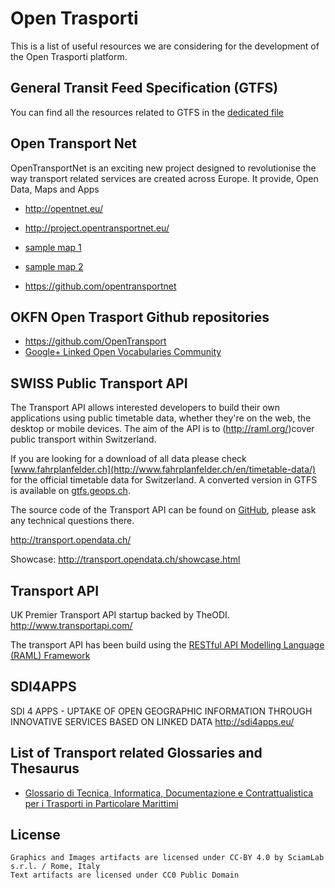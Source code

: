 
# Open Trasporti
This is a list of useful resources we are considering for the development of the Open Trasporti platform.


## General Transit Feed Specification (GTFS)
You can find all the resources related to GTFS in the [dedicated file](GTFS.md)



## Open Transport Net
OpenTransportNet is an exciting new project designed to revolutionise the way transport related services are created across Europe.
It provide, Open Data, Maps and Apps

- http://opentnet.eu/
- http://project.opentransportnet.eu/
- [sample map 1](http://www.opentransportnet.eu/create-maps?hs_x=252385.51276911635&hs_y=6246085.207523053&hs_z=15&visible_layers=Topographic%3Btraffic%20volumes%20on%20Paris%20roads%20-%20typical%20week%20in%20spring&hs_panel=status_creator)
- [sample map 2](http://www.opentransportnet.eu/fr/create-maps?hs_x=251035.04749816813&hs_y=6245502.062845862&hs_z=15&visible_layers=Topographic%3BParkings%20sur%20le%20territoire%20de%20Grand%20Paris%20Seine%20Ouest%3BGares%20et%20stations%20du%20r%C3%A9seau%20ferr%C3%A9%20(par%20ligne)%3BStations%20V%C3%A9lib%20-%20Disponibilit%C3%A9s%20en%20temps%20r%C3%A9el%3BStations%20et%20espaces%20AutoLib%20de%20la%20m%C3%A9tropole%20parisienne%3BEv%C3%A9nements%20impactant%20les%20d%C3%A9placements)

- https://github.com/opentransportnet

## OKFN Open Trasport Github repositories
- https://github.com/OpenTransport
- [Google+ Linked Open Vocabularies Community](https://plus.google.com/communities/108509791366293651606)

## SWISS Public Transport API
The Transport API allows interested developers to build their own applications using public timetable data, whether they're on the web, the desktop or mobile devices. The aim of the API is to (http://raml.org/)cover public transport within Switzerland.

If you are looking for a download of all data please check [www.fahrplanfelder.ch](http://www.fahrplanfelder.ch/en/timetable-data/) for the official timetable data for Switzerland. A converted version in GTFS is available on [gtfs.geops.ch](http://gtfs.geops.ch/).

The source code of the Transport API can be found on [GitHub](https://github.com/OpendataCH/Transport), please ask any technical questions there.

http://transport.opendata.ch/

Showcase: http://transport.opendata.ch/showcase.html

## Transport API
UK Premier Transport API startup backed by TheODI.
http://www.transportapi.com/

The transport API has been build using the [RESTful API Modelling Language (RAML) Framework](http://raml.org/)

## SDI4APPS
SDI 4 APPS - UPTAKE OF OPEN GEOGRAPHIC INFORMATION THROUGH INNOVATIVE SERVICES BASED ON LINKED DATA
http://sdi4apps.eu/



## List of Transport related Glossaries and Thesaurus

- [Glossario di Tecnica, Informatica, Documentazione e Contrattualistica per i Trasporti in Particolare Marittimi](http://bartoc.org/en/node/17706)



## License

    Graphics and Images artifacts are licensed under CC-BY 4.0 by SciamLab s.r.l. / Rome, Italy
    Text artifacts are licensed under CC0 Public Domain
